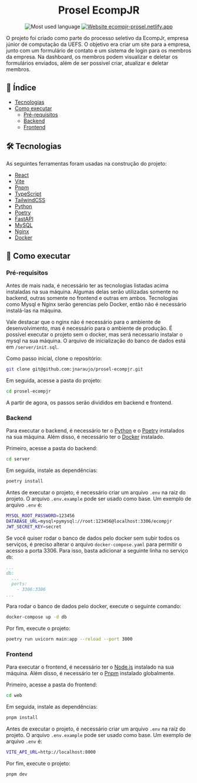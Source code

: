 <div align="center" >
  <h1>Prosel EcompJR</h1>
</div>

<div align="center">

![Most used language](https://img.shields.io/github/languages/top/jnaraujo/prosel-ecompjr?style=flat-square)
[![Website ecompjr-prosel.netlify.app](https://img.shields.io/website-up-down-green-red/https/ecompjr-prosel.netlify.app/.svg)](https://ecompjr-prosel.netlify.app/)

</div>

<p>
 O projeto foi criado como parte do processo seletivo da EcompJr, empresa júnior de computação da UEFS. O objetivo era criar um site para a empresa, junto com um formulário de contato e um sistema de login para os membros da empresa. Na dashboard, os membros podem visualizar e deletar os formulários enviados, além de ser possivel criar, atualizar e deletar membros.
</p>

## 📌 Índice

- [Tecnologias](#-tecnologias)
- [Como executar](#-como-executar)
  - [Pré-requisitos](#pré-requisitos)
  - [Backend](#backend)
  - [Frontend](#frontend)

## 🛠 Tecnologias

As seguintes ferramentas foram usadas na construção do projeto:

- [React](https://react.dev/)
- [Vite](https://vitejs.dev/)
- [Pnpm](https://pnpm.io/)
- [TypeScript](https://www.typescriptlang.org/)
- [TailwindCSS](https://tailwindcss.com/)
- [Python](https://www.python.org/)
- [Poetry](https://python-poetry.org/)
- [FastAPI](https://fastapi.tiangolo.com/)
- [MySQL](https://www.mysql.com/)
- [Nginx](https://www.nginx.com/)
- [Docker](https://www.docker.com/)

## 🚀 Como executar

### Pré-requisitos

Antes de mais nada, é necessário ter as tecnologias listadas acima instaladas na sua máquina. Algumas delas serão utilizadas somente no backend, outras somente no frontend e outras em ambos. Tecnologias como Mysql e Nginx serão gerencias pelo Docker, então não é necessário instalá-las na máquina.

Vale destacar que o nginx não é necessário para o ambiente de desenvolvimento, mas é necessário para o ambiente de produção. É possível executar o projeto sem o docker, mas será necessario instalar o mysql na sua máquina. O arquivo de inicialização do banco de dados está em `/server/init.sql`.

Como passo inicial, clone o repositório:

```bash
git clone git@github.com:jnaraujo/prosel-ecompjr.git
```

Em seguida, acesse a pasta do projeto:

```bash
cd prosel-ecompjr
```

A partir de agora, os passos serão divididos em backend e frontend.

### Backend

Para executar o backend, é necessário ter o [Python](https://www.python.org/) e o [Poetry](https://python-poetry.org/) instalados na sua máquina. Além disso, é necessário ter o [Docker](https://www.docker.com/) instalado.

Primeiro, acesse a pasta do backend:

```bash
cd server
```

Em seguida, instale as dependências:

```bash
poetry install
```

Antes de executar o projeto, é necessário criar um arquivo `.env` na raiz do projeto. O arquivo `.env.example` pode ser usado como base. Um exemplo de arquivo `.env` é:

```bash
MYSQL_ROOT_PASSWORD=123456
DATABASE_URL=mysql+pymysql://root:123456@localhost:3306/ecompjr
JWT_SECRET_KEY=secret
```

Se você quiser rodar o banco de dados pelo docker sem subir todos os serviços, é preciso alterar o arquivo `docker-compose.yaml` para permitir o acesso a porta 3306. Para isso, basta adicionar a seguinte linha no serviço `db`:

```yaml
...
db:
  ...
  ports:
    - 3306:3306
...
```
Para rodar o banco de dados pelo docker, execute o seguinte comando:

```bash
docker-compose up -d db
```

Por fim, execute o projeto:

```bash
poetry run uvicorn main:app --reload --port 3000
```

### Frontend

Para executar o frontend, é necessário ter o [Node.js](https://nodejs.org/en/) instalado na sua máquina. Além disso, é necessário ter o [Pnpm](https://pnpm.io/) instalado globalmente.

Primeiro, acesse a pasta do frontend:

```bash
cd web
```

Em seguida, instale as dependências:

```bash
pnpm install
```

Antes de executar o projeto, é necessário criar um arquivo `.env` na raiz do projeto. O arquivo `.env.example` pode ser usado como base. Um exemplo de arquivo `.env` é:

```bash
VITE_API_URL=http://localhost:8000
```

Por fim, execute o projeto:

```bash
pnpm dev
```